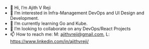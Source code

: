 - 👋 Hi, I’m Ajith V Reji
- 👀 I’m interested in Infra-Management DevOps and UI Design and Development.
- 🌱 I’m currently learning Go and Kube.
- 💞️ I’m looking to collaborate on any DevOps/React Projects
- 📫 How to reach me: M: ajithvreji@gmail.com, L: https://www.linkedin.com/in/ajithvreji/

<!---
ajitrchv/ajitrchv is a ✨ special ✨ repository because its `README.md` (this file) appears on your GitHub profile.
You can click the Preview link to take a look at your changes.
--->
